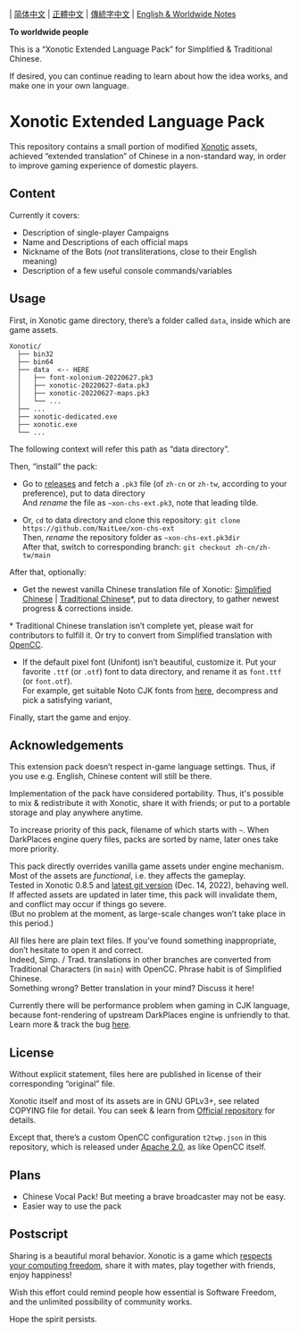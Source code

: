 
| [简体中文](../zh-cn/README.md) | [正體中文](../zh-tw/README.md) | [傳統字中文](../main/README.md) | [English & Worldwide Notes](./README.en-US.md)

**To worldwide people**

This is a “Xonotic Extended Language Pack” for Simplified & Traditional Chinese.

If desired, you can continue reading to learn about how the idea works, and make one in your own language.

# Xonotic Extended Language Pack

This repository contains a small portion of modified [Xonotic](https://xonotic.org/) assets, achieved “extended translation” of Chinese in a non-standard way, in order to improve gaming experience of domestic players.

## Content

Currently it covers:

- Description of single-player Campaigns
- Name and Descriptions of each official maps
- Nickname of the Bots (*not* transliterations, close to their English meaning)
- Description of a few useful console commands/variables

## Usage

First, in Xonotic game directory, there’s a folder called `data`, inside which are game assets.

```
Xonotic/
  ├── bin32
  ├── bin64
  ├── data  <-- HERE
  │   ├── font-xolonium-20220627.pk3
  │   ├── xonotic-20220627-data.pk3
  │   ├── xonotic-20220627-maps.pk3
  │   └── ...
  ├── ...
  ├── xonotic-dedicated.exe
  ├── xonotic.exe
  └── ...
```

The following context will refer this path as “data directory”.
<br />

Then, “install” the pack:

- Go to [releases](https://github.com/NaitLee/xon-chs-ext/releases) and fetch a `.pk3` file (of `zh-cn` or `zh-tw`, according to your preference), put to data directory  
  And *rename* the file as `~xon-chs-ext.pk3`, note that leading tilde.

- Or, `cd` to data directory and clone this repository: `git clone https://github.com/NaitLee/xon-chs-ext`  
  Then, *rename* the repository folder as `~xon-chs-ext.pk3dir`  
  After that, switch to corresponding branch: `git checkout zh-cn/zh-tw/main`

After that, optionally:

- Get the newest vanilla Chinese translation file of Xonotic: [Simplified Chinese](https://gitlab.com/xonotic/xonotic-data.pk3dir/-/raw/master/common.zh_CN.po?inline=false) | [Traditional Chinese](https://gitlab.com/xonotic/xonotic-data.pk3dir/-/raw/master/common.zh_TW.po?inline=false)\*, put to data directory, to gather newest progress & corrections inside.

\* Traditional Chinese translation isn’t complete yet, please wait for contributors to fulfill it. Or try to convert from Simplified translation with [OpenCC](https://github.com/BYVoid/OpenCC).

- If the default pixel font (Unifont) isn’t beautiful, customize it. Put your favorite `.ttf` (or `.otf`) font to data directory, and rename it as `font.ttf` (or `font.otf`).  
  For example, get suitable Noto CJK fonts from [here](https://github.com/googlefonts/noto-cjk/releases), decompress and pick a satisfying variant,

Finally, start the game and enjoy.

## Acknowledgements

This extension pack doesn’t respect in-game language settings. Thus, if you use e.g. English, Chinese content will still be there.

Implementation of the pack have considered portability. Thus, it's possible to mix & redistribute it with Xonotic, share it with friends; or put to a portable storage and play anywhere anytime.

To increase priority of this pack, filename of which starts with `~`. When DarkPlaces engine query files, packs are sorted by name, later ones take more priority.

This pack directly overrides vanilla game assets under engine mechanism. Most of the assets are *functional*, i.e. they affects the gameplay.  
Tested in Xonotic 0.8.5 and [latest git version](https://gitlab.com/xonotic/xonotic/-/wikis/Repository_Access) (Dec. 14, 2022), behaving well.  
If affected assets are updated in later time, this pack will invalidate them, and conflict may occur if things go severe.  
(But no problem at the moment, as large-scale changes won’t take place in this period.)

All files here are plain text files. If you’ve found something inappropriate, don’t hesitate to open it and correct.  
Indeed, Simp. / Trad. translations in other branches are converted from Traditional Characters (in `main`) with OpenCC. Phrase habit is of Simplified Chinese.  
Something wrong? Better translation in your mind? Discuss it here!

Currently there will be performance problem when gaming in CJK language, because font-rendering of upstream DarkPlaces engine is unfriendly to that.  
Learn more & track the bug [here](https://github.com/DarkPlacesEngine/darkplaces/issues/49).

## License

Without explicit statement, files here are published in license of their corresponding “original” file.

Xonotic itself and most of its assets are in GNU GPLv3+, see related COPYING file for detail. You can seek & learn from [Official repository](https://gitlab.com/xonotic/) for details.

Except that, there’s a custom OpenCC configuration `t2twp.json` in this repository, which is released under [Apache 2.0](https://github.com/BYVoid/OpenCC/blob/master/LICENSE), as like OpenCC itself.

## Plans

- Chinese Vocal Pack! But meeting a brave broadcaster may not be easy.
- Easier way to use the pack

## Postscript

Sharing is a beautiful moral behavior. Xonotic is a game which [respects your computing freedom](https://www.gnu.org/philosophy/free-sw.html), share it with mates, play together with friends, enjoy happiness!

Wish this effort could remind people how essential is Software Freedom, and the unlimited possibility of community works.

Hope the spirit persists.
